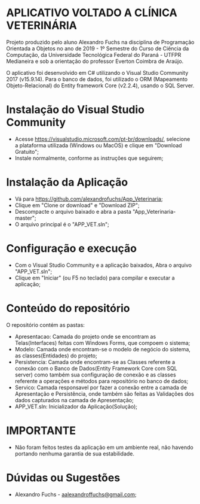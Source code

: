 # APLICATIVO VOLTADO A CLÍNICA VETERINÁRIA

  Projeto produzido pelo aluno Alexandro Fuchs na disciplina de Programação Orientada a Objetos no ano de 2019 - 1º Semestre do Curso de Ciência da Computação, da Universidade Tecnológica Federal do Paraná - UTFPR Medianeira e sob a orientação do professor Everton Coimbra de Araújo.

  O aplicativo foi desenvolvido em C# utilizando o Visual Studio Community 2017 (v15.9.14). Para o banco de dados, foi utilizado o ORM (Mapeamento Objeto-Relacional) do Entity framework Core (v2.2.4), usando o SQL Server.

# Instalação do Visual Studio Community

* Acesse https://visualstudio.microsoft.com/pt-br/downloads/, selecione a plataforma utilizada (Windows ou MacOS) e clique em "Download Gratuito"; 
* Instale normalmente, conforme as instruções que seguirem;

# Instalação da Aplicação

* Vá para https://github.com/alexandrofuchs/App_Veterinaria;
* Clique em "Clone or download" e "Download ZIP";
* Descompacte o arquivo baixado e abra a pasta "App_Veterinaria-master";
* O arquivo principal é o "APP_VET.sln";

# Configuração e execução

* Com o Visual Studio Community e a aplicação baixados, Abra o arquivo "APP_VET.sln";
* Clique em "Iniciar" (ou F5 no teclado) para compilar e executar a aplicação;

# Conteúdo do repositório
O repositório contém as pastas:

* Apresentacao: Camada do projeto onde se encontram as Telas(Interfaces) feitas com Windows Forms, que compoem o sistema;
* Modelo: Camada onde encontram-se o modelo de negócio do sistema, as classes(Entidades) do projeto;
* Persistencia: Camada onde encontram-se as Classes referente a conexão com o Banco de Dados(Entity Framework Core com SQL server)  como também sua configuração de conexão e as classes referente a operações e métodos para repositório no banco de dados;
* Servico: Camada responsavel por fazer a conexão entre a camada de Apresentação e Persistência, onde também são feitas as Validações dos dados capturados na camada de Apresentação;
* APP_VET.sln: Inicializador da Aplicação(Solução);
# IMPORTANTE
* Não foram feitos testes da aplicação em um ambiente real, não havendo portando nenhuma garantia de sua estabilidade.
# Dúvidas ou Sugestões
* Alexandro Fuchs -  aalexandroffuchs@gmail.com;
